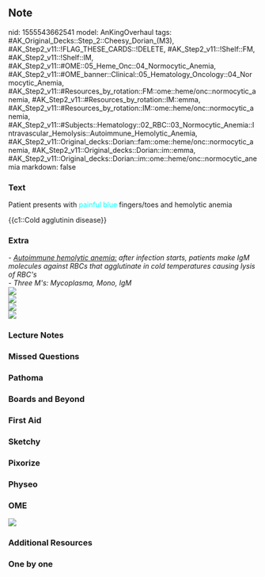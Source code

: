 ## Note
nid: 1555543662541
model: AnKingOverhaul
tags: #AK_Original_Decks::Step_2::Cheesy_Dorian_(M3), #AK_Step2_v11::!FLAG_THESE_CARDS::!DELETE, #AK_Step2_v11::!Shelf::FM, #AK_Step2_v11::!Shelf::IM, #AK_Step2_v11::#OME::05_Heme_Onc::04_Normocytic_Anemia, #AK_Step2_v11::#OME_banner::Clinical::05_Hematology_Oncology::04_Normocytic_Anemia, #AK_Step2_v11::#Resources_by_rotation::FM::ome::heme/onc::normocytic_anemia, #AK_Step2_v11::#Resources_by_rotation::IM::emma, #AK_Step2_v11::#Resources_by_rotation::IM::ome::heme/onc::normocytic_anemia, #AK_Step2_v11::#Subjects::Hematology::02_RBC::03_Normocytic_Anemia::Intravascular_Hemolysis::Autoimmune_Hemolytic_Anemia, #AK_Step2_v11::Original_decks::Dorian::fam::ome::heme/onc::normocytic_anemia, #AK_Step2_v11::Original_decks::Dorian::im::emma, #AK_Step2_v11::Original_decks::Dorian::im::ome::heme/onc::normocytic_anemia
markdown: false

### Text
Patient presents with <font color="#00FFFF">painful blue</font>
fingers/toes and hemolytic anemia
<div>
  {{c1::Cold agglutinin disease}}
</div>

### Extra
<div>
  <div>
    <div>
      <div style="font-weight: bold;"></div>
      <div>
        <div>
          <div>
            <i>- <u>Autoimmune hemolytic anemia:</u> after
            infection starts, patients make IgM molecules against
            RBCs that agglutinate in cold temperatures causing
            lysis of RBC's</i>
          </div>
          <div>
            <i>- Three M's: Mycoplasma, Mono, IgM</i>
          </div>
          <div style="font-weight: bold;"></div><i><b><img src=
          "paste-6871947673940.jpg"></b></i>
        </div>
      </div>
      <div>
        <div>
          <i><img src="eha.PNG"></i>
        </div>
      </div>
    </div>
  </div>
</div>
<div><img src="paste-3345122393587713.jpg"></div>
<div><img src="paste-619188255195137.jpg"></div>

### Lecture Notes


### Missed Questions


### Pathoma


### Boards and Beyond


### First Aid


### Sketchy


### Pixorize


### Physeo


### OME
<div class="ome-widget">
  <a href=
  "https://onlinemeded.org/spa/hematology-oncology/normocytic-anemia/acquire?ref=anki">
  <img src="_OME_AnkiFlashcards_Lesson_4.png"></a>
</div>

### Additional Resources


### One by one


